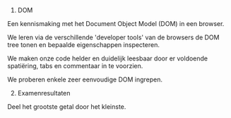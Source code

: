 1. DOM

Een kennismaking met het Document Object Model (DOM) in een browser.

We leren via de verschillende 'developer tools' van de browsers de DOM tree tonen en bepaalde eigenschappen inspecteren.

We maken onze code helder en duidelijk leesbaar door er voldoende spatiëring, tabs en commentaar in te voorzien.

We proberen enkele zeer eenvoudige DOM ingrepen.

2. Examenresultaten  

Deel het grootste getal door het kleinste.
